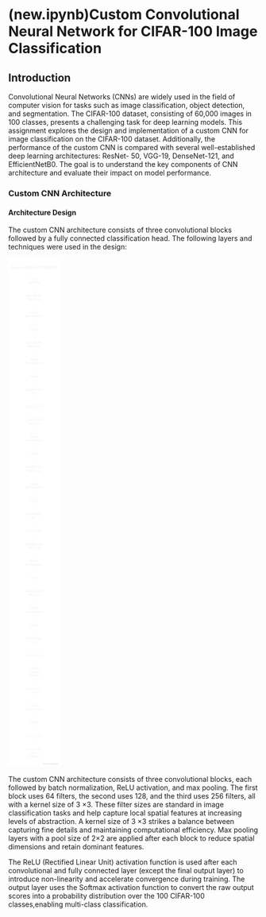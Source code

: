# (new.ipynb)Custom Convolutional Neural Network for CIFAR-100 Image Classification
## Introduction 
Convolutional Neural Networks (CNNs) are widely used in the field of computer vision for tasks such as image classification, object detection, and segmentation. The CIFAR-100 dataset, consisting of 60,000 images in 100 classes, presents a challenging task for deep learning models. This assignment explores the design and implementation of a custom CNN for image classification on the CIFAR-100 dataset. Additionally, the performance of the custom CNN is compared with several well-established deep learning architectures: ResNet-
50, VGG-19, DenseNet-121, and EfficientNetB0. The goal is to understand the key components of CNN architecture and evaluate their impact on model performance.
### Custom CNN Architecture
#### Architecture Design
The custom CNN architecture consists of three convolutional blocks followed by a fully connected classification head. The following layers and techniques were used in the design:


<img src="arch.png">

The custom CNN architecture consists of three convolutional blocks, each followed by batch normalization, ReLU activation, and max pooling. The first block uses 64 filters, the second uses 128, and the third uses 256 filters, all with a kernel size of 3 ×3. These filter sizes are standard in image classification tasks and help capture local spatial features at increasing levels of abstraction. A kernel size of 3 ×3 strikes a balance between capturing fine details and maintaining computational efficiency. Max pooling layers with a pool size of 2×2 are applied after each block to reduce spatial dimensions and retain dominant features.

The ReLU (Rectified Linear Unit) activation function is used after each convolutional and fully connected layer (except the final output layer) to introduce non-linearity and accelerate convergence during training. The output layer uses the Softmax activation function to convert the raw output scores into a probability distribution over the 100 CIFAR-100 classes,enabling multi-class classification.
